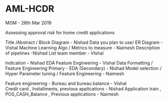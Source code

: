 # AML-HCDR

MOM - 28th Mar 2019

Assessing approval risk for home credit applications 

Title /Abstract / Block Diagram - Nishad
Data you plan to use/ ER Diagram - Vishal 
Machine Learning Algo / Metrics to measure - Naimesh 
Description of pipelines -Nishad
List team member - VIshal

Indication - Nishad 
EDA Feature Engineering - Vishal
Data Formatting / Feature Engineering Primary - EDA (Secondary) - Nishad 
Model selection / Hyper Parameter tuning / Feature Engineering  - Naimesh 


Feature engineering - 
Bureau and bureau balance - Vishal  
Credit card , Installments, previous applications - Nishad 
Application train , POS_CASH_Balance , Previous applications - Naimesh 

